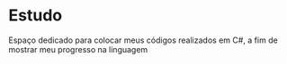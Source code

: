 # Estudo
Espaço dedicado para colocar meus códigos realizados em C#, a fim de mostrar meu progresso na linguagem
